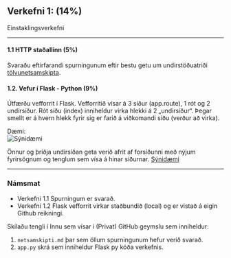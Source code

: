 ## Verkefni 1: (14%)

Einstaklingsverkefni

---

#### 1.1 HTTP staðallinn (**5%**)
Svaraðu eftirfarandi spurningunum eftir bestu getu um undirstöðuatriði [tölvunetsamskipta](https://github.com/vefthroun/V21/blob/main/Verkefni/netsamskipti.md). 

#### 1.2. Vefur í Flask - Python (**9%**)
Útfærðu vefforrit í Flask. Vefforritið vísar á 3 síður (app.route), 1 rót og 2 undirsíður. 
Rót síðu (index) inniheldur virka hlekki á 2 „undirsíður“. Þegar smellt er á hvern hlekk fyrir sig er farið á viðkomandi síðu (verður að virka).

Dæmi:<br>
![Sýnidæmi](https://github.com/vefthroun/V21/blob/main/Verkefni/Myndir/verkefni1.png)

Önnur og þriðja undirsíðan geta verið afrit af forsíðunni með nýjum fyrirsögnum og tenglum sem vísa á hinar síðurnar. 
[Sýnidæmi](https://github.com/vefthroun/basic-flask)

---

### Námsmat 
- Verkefni 1.1 Spurningum er svarað.
- Verkefni 1.2 Flask vefforrit virkar staðbundið (local) og er vistað á eigin Github reikningi.

Skilaðu tengli í Innu sem vísar í (Privat) GitHub geymslu sem inniheldur:

1. `netsamskipti.md` þar sem öllum spurningunum hefur verið svarað.
1. `app.py` skrá sem inniheldur Flask py kóða verkefnis.

